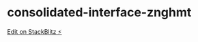 # consolidated-interface-znghmt

[Edit on StackBlitz ⚡️](https://stackblitz.com/edit/consolidated-interface-znghmt)